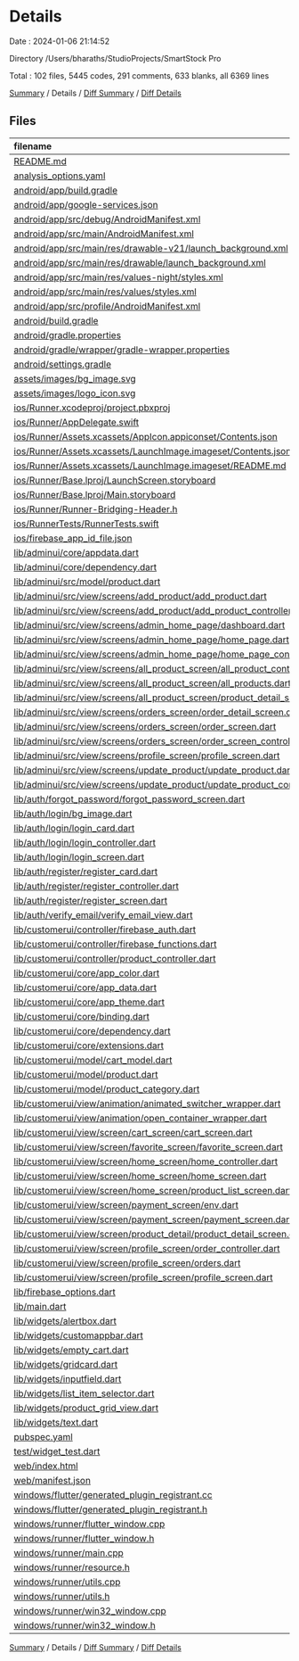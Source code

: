 # Details

Date : 2024-01-06 21:14:52

Directory /Users/bharaths/StudioProjects/SmartStock Pro

Total : 102 files,  5445 codes, 291 comments, 633 blanks, all 6369 lines

[Summary](results.md) / Details / [Diff Summary](diff.md) / [Diff Details](diff-details.md)

## Files
| filename | language | code | comment | blank | total |
| :--- | :--- | ---: | ---: | ---: | ---: |
| [README.md](/README.md) | Markdown | 10 | 0 | 7 | 17 |
| [analysis_options.yaml](/analysis_options.yaml) | YAML | 3 | 22 | 4 | 29 |
| [android/app/build.gradle](/android/app/build.gradle) | Groovy | 51 | 5 | 12 | 68 |
| [android/app/google-services.json](/android/app/google-services.json) | JSON | 190 | 0 | 0 | 190 |
| [android/app/src/debug/AndroidManifest.xml](/android/app/src/debug/AndroidManifest.xml) | XML | 3 | 4 | 1 | 8 |
| [android/app/src/main/AndroidManifest.xml](/android/app/src/main/AndroidManifest.xml) | XML | 27 | 6 | 1 | 34 |
| [android/app/src/main/res/drawable-v21/launch_background.xml](/android/app/src/main/res/drawable-v21/launch_background.xml) | XML | 4 | 7 | 2 | 13 |
| [android/app/src/main/res/drawable/launch_background.xml](/android/app/src/main/res/drawable/launch_background.xml) | XML | 4 | 7 | 2 | 13 |
| [android/app/src/main/res/values-night/styles.xml](/android/app/src/main/res/values-night/styles.xml) | XML | 9 | 9 | 1 | 19 |
| [android/app/src/main/res/values/styles.xml](/android/app/src/main/res/values/styles.xml) | XML | 9 | 9 | 1 | 19 |
| [android/app/src/profile/AndroidManifest.xml](/android/app/src/profile/AndroidManifest.xml) | XML | 3 | 4 | 1 | 8 |
| [android/build.gradle](/android/build.gradle) | Groovy | 27 | 0 | 4 | 31 |
| [android/gradle.properties](/android/gradle.properties) | Properties | 3 | 0 | 1 | 4 |
| [android/gradle/wrapper/gradle-wrapper.properties](/android/gradle/wrapper/gradle-wrapper.properties) | Properties | 5 | 0 | 0 | 5 |
| [android/settings.gradle](/android/settings.gradle) | Groovy | 24 | 0 | 6 | 30 |
| [assets/images/bg_image.svg](/assets/images/bg_image.svg) | XML | 1 | 0 | 0 | 1 |
| [assets/images/logo_icon.svg](/assets/images/logo_icon.svg) | XML | 10 | 0 | 0 | 10 |
| [ios/Runner.xcodeproj/project.pbxproj](/ios/Runner.xcodeproj/project.pbxproj) | Project.pbxproj | 636 | 31 | 16 | 683 |
| [ios/Runner/AppDelegate.swift](/ios/Runner/AppDelegate.swift) | Swift | 12 | 0 | 2 | 14 |
| [ios/Runner/Assets.xcassets/AppIcon.appiconset/Contents.json](/ios/Runner/Assets.xcassets/AppIcon.appiconset/Contents.json) | JSON | 122 | 0 | 1 | 123 |
| [ios/Runner/Assets.xcassets/LaunchImage.imageset/Contents.json](/ios/Runner/Assets.xcassets/LaunchImage.imageset/Contents.json) | JSON | 23 | 0 | 1 | 24 |
| [ios/Runner/Assets.xcassets/LaunchImage.imageset/README.md](/ios/Runner/Assets.xcassets/LaunchImage.imageset/README.md) | Markdown | 3 | 0 | 2 | 5 |
| [ios/Runner/Base.lproj/LaunchScreen.storyboard](/ios/Runner/Base.lproj/LaunchScreen.storyboard) | XML | 36 | 1 | 1 | 38 |
| [ios/Runner/Base.lproj/Main.storyboard](/ios/Runner/Base.lproj/Main.storyboard) | XML | 25 | 1 | 1 | 27 |
| [ios/Runner/Runner-Bridging-Header.h](/ios/Runner/Runner-Bridging-Header.h) | C++ | 1 | 0 | 1 | 2 |
| [ios/RunnerTests/RunnerTests.swift](/ios/RunnerTests/RunnerTests.swift) | Swift | 7 | 2 | 4 | 13 |
| [ios/firebase_app_id_file.json](/ios/firebase_app_id_file.json) | JSON | 7 | 0 | 0 | 7 |
| [lib/adminui/core/appdata.dart](/lib/adminui/core/appdata.dart) | Dart | 4 | 0 | 1 | 5 |
| [lib/adminui/core/dependency.dart](/lib/adminui/core/dependency.dart) | Dart | 54 | 0 | 11 | 65 |
| [lib/adminui/src/model/product.dart](/lib/adminui/src/model/product.dart) | Dart | 49 | 0 | 4 | 53 |
| [lib/adminui/src/view/screens/add_product/add_product.dart](/lib/adminui/src/view/screens/add_product/add_product.dart) | Dart | 80 | 0 | 7 | 87 |
| [lib/adminui/src/view/screens/add_product/add_product_controller.dart](/lib/adminui/src/view/screens/add_product/add_product_controller.dart) | Dart | 77 | 1 | 8 | 86 |
| [lib/adminui/src/view/screens/admin_home_page/dashboard.dart](/lib/adminui/src/view/screens/admin_home_page/dashboard.dart) | Dart | 56 | 0 | 4 | 60 |
| [lib/adminui/src/view/screens/admin_home_page/home_page.dart](/lib/adminui/src/view/screens/admin_home_page/home_page.dart) | Dart | 120 | 0 | 8 | 128 |
| [lib/adminui/src/view/screens/admin_home_page/home_page_controller.dart](/lib/adminui/src/view/screens/admin_home_page/home_page_controller.dart) | Dart | 97 | 0 | 14 | 111 |
| [lib/adminui/src/view/screens/all_product_screen/all_product_controller.dart](/lib/adminui/src/view/screens/all_product_screen/all_product_controller.dart) | Dart | 48 | 0 | 7 | 55 |
| [lib/adminui/src/view/screens/all_product_screen/all_products.dart](/lib/adminui/src/view/screens/all_product_screen/all_products.dart) | Dart | 78 | 0 | 4 | 82 |
| [lib/adminui/src/view/screens/all_product_screen/product_detail_screen.dart](/lib/adminui/src/view/screens/all_product_screen/product_detail_screen.dart) | Dart | 142 | 0 | 7 | 149 |
| [lib/adminui/src/view/screens/orders_screen/order_detail_screen.dart](/lib/adminui/src/view/screens/orders_screen/order_detail_screen.dart) | Dart | 129 | 0 | 6 | 135 |
| [lib/adminui/src/view/screens/orders_screen/order_screen.dart](/lib/adminui/src/view/screens/orders_screen/order_screen.dart) | Dart | 58 | 0 | 4 | 62 |
| [lib/adminui/src/view/screens/orders_screen/order_screen_controller.dart](/lib/adminui/src/view/screens/orders_screen/order_screen_controller.dart) | Dart | 80 | 0 | 13 | 93 |
| [lib/adminui/src/view/screens/profile_screen/profile_screen.dart](/lib/adminui/src/view/screens/profile_screen/profile_screen.dart) | Dart | 80 | 1 | 6 | 87 |
| [lib/adminui/src/view/screens/update_product/update_product.dart](/lib/adminui/src/view/screens/update_product/update_product.dart) | Dart | 84 | 0 | 5 | 89 |
| [lib/adminui/src/view/screens/update_product/update_product_controller.dart](/lib/adminui/src/view/screens/update_product/update_product_controller.dart) | Dart | 80 | 1 | 8 | 89 |
| [lib/auth/forgot_password/forgot_password_screen.dart](/lib/auth/forgot_password/forgot_password_screen.dart) | Dart | 41 | 0 | 7 | 48 |
| [lib/auth/login/bg_image.dart](/lib/auth/login/bg_image.dart) | Dart | 18 | 0 | 3 | 21 |
| [lib/auth/login/login_card.dart](/lib/auth/login/login_card.dart) | Dart | 105 | 1 | 6 | 112 |
| [lib/auth/login/login_controller.dart](/lib/auth/login/login_controller.dart) | Dart | 102 | 3 | 8 | 113 |
| [lib/auth/login/login_screen.dart](/lib/auth/login/login_screen.dart) | Dart | 23 | 0 | 5 | 28 |
| [lib/auth/register/register_card.dart](/lib/auth/register/register_card.dart) | Dart | 74 | 0 | 7 | 81 |
| [lib/auth/register/register_controller.dart](/lib/auth/register/register_controller.dart) | Dart | 52 | 0 | 7 | 59 |
| [lib/auth/register/register_screen.dart](/lib/auth/register/register_screen.dart) | Dart | 24 | 0 | 5 | 29 |
| [lib/auth/verify_email/verify_email_view.dart](/lib/auth/verify_email/verify_email_view.dart) | Dart | 66 | 2 | 6 | 74 |
| [lib/customerui/controller/firebase_auth.dart](/lib/customerui/controller/firebase_auth.dart) | Dart | 12 | 0 | 2 | 14 |
| [lib/customerui/controller/firebase_functions.dart](/lib/customerui/controller/firebase_functions.dart) | Dart | 110 | 5 | 20 | 135 |
| [lib/customerui/controller/product_controller.dart](/lib/customerui/controller/product_controller.dart) | Dart | 167 | 5 | 37 | 209 |
| [lib/customerui/core/app_color.dart](/lib/customerui/core/app_color.dart) | Dart | 8 | 0 | 4 | 12 |
| [lib/customerui/core/app_data.dart](/lib/customerui/core/app_data.dart) | Dart | 44 | 0 | 7 | 51 |
| [lib/customerui/core/app_theme.dart](/lib/customerui/core/app_theme.dart) | Dart | 47 | 0 | 3 | 50 |
| [lib/customerui/core/binding.dart](/lib/customerui/core/binding.dart) | Dart | 24 | 0 | 4 | 28 |
| [lib/customerui/core/dependency.dart](/lib/customerui/core/dependency.dart) | Dart | 37 | 0 | 9 | 46 |
| [lib/customerui/core/extensions.dart](/lib/customerui/core/extensions.dart) | Dart | 24 | 0 | 6 | 30 |
| [lib/customerui/model/cart_model.dart](/lib/customerui/model/cart_model.dart) | Dart | 10 | 0 | 2 | 12 |
| [lib/customerui/model/product.dart](/lib/customerui/model/product.dart) | Dart | 49 | 0 | 4 | 53 |
| [lib/customerui/model/product_category.dart](/lib/customerui/model/product_category.dart) | Dart | 7 | 14 | 5 | 26 |
| [lib/customerui/view/animation/animated_switcher_wrapper.dart](/lib/customerui/view/animation/animated_switcher_wrapper.dart) | Dart | 23 | 0 | 4 | 27 |
| [lib/customerui/view/animation/open_container_wrapper.dart](/lib/customerui/view/animation/open_container_wrapper.dart) | Dart | 33 | 0 | 4 | 37 |
| [lib/customerui/view/screen/cart_screen/cart_screen.dart](/lib/customerui/view/screen/cart_screen/cart_screen.dart) | Dart | 185 | 0 | 10 | 195 |
| [lib/customerui/view/screen/favorite_screen/favorite_screen.dart](/lib/customerui/view/screen/favorite_screen/favorite_screen.dart) | Dart | 33 | 0 | 2 | 35 |
| [lib/customerui/view/screen/home_screen/home_controller.dart](/lib/customerui/view/screen/home_screen/home_controller.dart) | Dart | 11 | 0 | 3 | 14 |
| [lib/customerui/view/screen/home_screen/home_screen.dart](/lib/customerui/view/screen/home_screen/home_screen.dart) | Dart | 56 | 1 | 6 | 63 |
| [lib/customerui/view/screen/home_screen/product_list_screen.dart](/lib/customerui/view/screen/home_screen/product_list_screen.dart) | Dart | 81 | 1 | 7 | 89 |
| [lib/customerui/view/screen/payment_screen/env.dart](/lib/customerui/view/screen/payment_screen/env.dart) | Dart | 4 | 0 | 1 | 5 |
| [lib/customerui/view/screen/payment_screen/payment_screen.dart](/lib/customerui/view/screen/payment_screen/payment_screen.dart) | Dart | 69 | 0 | 10 | 79 |
| [lib/customerui/view/screen/product_detail/product_detail_screen.dart](/lib/customerui/view/screen/product_detail/product_detail_screen.dart) | Dart | 119 | 0 | 7 | 126 |
| [lib/customerui/view/screen/profile_screen/order_controller.dart](/lib/customerui/view/screen/profile_screen/order_controller.dart) | Dart | 9 | 0 | 3 | 12 |
| [lib/customerui/view/screen/profile_screen/orders.dart](/lib/customerui/view/screen/profile_screen/orders.dart) | Dart | 79 | 0 | 4 | 83 |
| [lib/customerui/view/screen/profile_screen/profile_screen.dart](/lib/customerui/view/screen/profile_screen/profile_screen.dart) | Dart | 83 | 1 | 7 | 91 |
| [lib/firebase_options.dart](/lib/firebase_options.dart) | Dart | 60 | 12 | 5 | 77 |
| [lib/main.dart](/lib/main.dart) | Dart | 52 | 0 | 5 | 57 |
| [lib/widgets/alertbox.dart](/lib/widgets/alertbox.dart) | Dart | 24 | 0 | 6 | 30 |
| [lib/widgets/customappbar.dart](/lib/widgets/customappbar.dart) | Dart | 33 | 0 | 4 | 37 |
| [lib/widgets/empty_cart.dart](/lib/widgets/empty_cart.dart) | Dart | 18 | 0 | 3 | 21 |
| [lib/widgets/gridcard.dart](/lib/widgets/gridcard.dart) | Dart | 23 | 0 | 3 | 26 |
| [lib/widgets/inputfield.dart](/lib/widgets/inputfield.dart) | Dart | 41 | 0 | 3 | 44 |
| [lib/widgets/list_item_selector.dart](/lib/widgets/list_item_selector.dart) | Dart | 66 | 0 | 10 | 76 |
| [lib/widgets/product_grid_view.dart](/lib/widgets/product_grid_view.dart) | Dart | 120 | 1 | 8 | 129 |
| [lib/widgets/text.dart](/lib/widgets/text.dart) | Dart | 30 | 0 | 7 | 37 |
| [pubspec.yaml](/pubspec.yaml) | YAML | 40 | 14 | 8 | 62 |
| [test/widget_test.dart](/test/widget_test.dart) | Dart | 14 | 10 | 7 | 31 |
| [web/index.html](/web/index.html) | HTML | 38 | 16 | 6 | 60 |
| [web/manifest.json](/web/manifest.json) | JSON | 35 | 0 | 1 | 36 |
| [windows/flutter/generated_plugin_registrant.cc](/windows/flutter/generated_plugin_registrant.cc) | C++ | 18 | 4 | 5 | 27 |
| [windows/flutter/generated_plugin_registrant.h](/windows/flutter/generated_plugin_registrant.h) | C++ | 5 | 5 | 6 | 16 |
| [windows/runner/flutter_window.cpp](/windows/runner/flutter_window.cpp) | C++ | 49 | 7 | 16 | 72 |
| [windows/runner/flutter_window.h](/windows/runner/flutter_window.h) | C++ | 20 | 5 | 9 | 34 |
| [windows/runner/main.cpp](/windows/runner/main.cpp) | C++ | 30 | 4 | 10 | 44 |
| [windows/runner/resource.h](/windows/runner/resource.h) | C++ | 9 | 6 | 2 | 17 |
| [windows/runner/utils.cpp](/windows/runner/utils.cpp) | C++ | 54 | 2 | 10 | 66 |
| [windows/runner/utils.h](/windows/runner/utils.h) | C++ | 8 | 6 | 6 | 20 |
| [windows/runner/win32_window.cpp](/windows/runner/win32_window.cpp) | C++ | 210 | 24 | 55 | 289 |
| [windows/runner/win32_window.h](/windows/runner/win32_window.h) | C++ | 48 | 31 | 24 | 103 |

[Summary](results.md) / Details / [Diff Summary](diff.md) / [Diff Details](diff-details.md)
